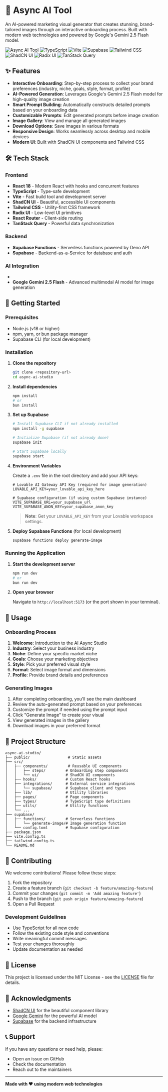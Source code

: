 # 🤖 Async AI Tool

An AI-powered marketing visual generator that creates stunning, brand-tailored images through an interactive onboarding process. Built with modern web technologies and powered by Google's Gemini 2.5 Flash model.

![Async AI Tool](https://img.shields.io/badge/React-18.3.1-blue) ![TypeScript](https://img.shields.io/badge/TypeScript-5.8.3-blue) ![Vite](https://img.shields.io/badge/Vite-5.4.19-yellow) ![Supabase](https://img.shields.io/badge/Supabase-2.58.0-green) ![Tailwind CSS](https://img.shields.io/badge/Tailwind_CSS-38B2AC?style=flat&logo=tailwind-css&logoColor=white) ![ShadCN UI](https://img.shields.io/badge/ShadCN_UI-000000?style=flat&logo=shadcnui&logoColor=white) ![Radix UI](https://img.shields.io/badge/Radix_UI-161618?style=flat&logo=radix-ui&logoColor=white) ![TanStack Query](https://img.shields.io/badge/TanStack_Query-FF4154?style=flat&logo=react-query&logoColor=white)

## ✨ Features

- **Interactive Onboarding**: Step-by-step process to collect your brand preferences (industry, niche, goals, style, format, profile)
- **AI-Powered Generation**: Leverages Google's Gemini 2.5 Flash model for high-quality image creation
- **Smart Prompt Building**: Automatically constructs detailed prompts based on your onboarding data
- **Customizable Prompts**: Edit generated prompts before image creation
- **Image Gallery**: View and manage all generated images
- **Download Options**: Save images in various formats
- **Responsive Design**: Works seamlessly across desktop and mobile devices
- **Modern UI**: Built with ShadCN UI components and Tailwind CSS

## 🛠️ Tech Stack

### Frontend

- **React 18** - Modern React with hooks and concurrent features
- **TypeScript** - Type-safe development
- **Vite** - Fast build tool and development server
- **ShadCN UI** - Beautiful, accessible UI components
- **Tailwind CSS** - Utility-first CSS framework
- **Radix UI** - Low-level UI primitives
- **React Router** - Client-side routing
- **TanStack Query** - Powerful data synchronization

### Backend

- **Supabase Functions** - Serverless functions powered by Deno API
- **Supabase** - Backend-as-a-Service for database and auth

### AI Integration

-
- **Google Gemini 2.5 Flash** - Advanced multimodal AI model for image generation

## 🚀 Getting Started

### Prerequisites

- Node.js (v18 or higher)
- npm, yarn, or bun package manager
- Supabase CLI (for local development)

### Installation

1. **Clone the repository**

   ```bash
   git clone <repository-url>
   cd async-ai-studio
   ```

2. **Install dependencies**

   ```bash
   npm install
   # or
   bun install
   ```

3. **Set up Supabase**

   ```bash
   # Install Supabase CLI if not already installed
   npm install -g supabase

   # Initialize Supabase (if not already done)
   supabase init

   # Start Supabase locally
   supabase start
   ```

4. **Environment Variables**

   Create a `.env` file in the root directory and add your API keys:

   ```env
   # Lovable AI Gateway API Key (required for image generation)
   LOVABLE_API_KEY=your_lovable_api_key_here

   # Supabase configuration (if using custom Supabase instance)
   VITE_SUPABASE_URL=your_supabase_url
   VITE_SUPABASE_ANON_KEY=your_supabase_anon_key
   ```

   > **Note**: Get your `LOVABLE_API_KEY` from your Lovable workspace settings.

5. **Deploy Supabase Functions** (for local development)
   ```bash
   supabase functions deploy generate-image
   ```

### Running the Application

1. **Start the development server**

   ```bash
   npm run dev
   # or
   bun run dev
   ```

2. **Open your browser**

   Navigate to `http://localhost:5173` (or the port shown in your terminal).

## 📖 Usage

### Onboarding Process

1. **Welcome**: Introduction to the AI Async Studio
2. **Industry**: Select your business industry
3. **Niche**: Define your specific market niche
4. **Goals**: Choose your marketing objectives
5. **Style**: Pick your preferred visual style
6. **Format**: Select image format and dimensions
7. **Profile**: Provide brand details and preferences

### Generating Images

1. After completing onboarding, you'll see the main dashboard
2. Review the auto-generated prompt based on your preferences
3. Customize the prompt if needed using the prompt input
4. Click "Generate Image" to create your visual
5. View generated images in the gallery
6. Download images in your preferred format

## 📁 Project Structure

```
async-ai-studio/
├── public/                 # Static assets
├── src/
│   ├── components/         # Reusable UI components
│   │   ├── steps/         # Onboarding step components
│   │   └── ui/            # ShadCN UI components
│   ├── hooks/             # Custom React hooks
│   ├── integrations/      # External service integrations
│   │   └── supabase/      # Supabase client and types
│   ├── lib/               # Utility libraries
│   ├── pages/             # Page components
│   ├── types/             # TypeScript type definitions
│   ├── utils/             # Utility functions
│   └── ...
├── supabase/
│   ├── functions/         # Serverless functions
│   │   └── generate-image/# Image generation function
│   └── config.toml        # Supabase configuration
├── package.json
├── vite.config.ts
├── tailwind.config.ts
└── README.md
```

## 🤝 Contributing

We welcome contributions! Please follow these steps:

1. Fork the repository
2. Create a feature branch (`git checkout -b feature/amazing-feature`)
3. Commit your changes (`git commit -m 'Add amazing feature'`)
4. Push to the branch (`git push origin feature/amazing-feature`)
5. Open a Pull Request

### Development Guidelines

- Use TypeScript for all new code
- Follow the existing code style and conventions
- Write meaningful commit messages
- Test your changes thoroughly
- Update documentation as needed

## 📄 License

This project is licensed under the MIT License - see the [LICENSE](LICENSE) file for details.

## 🙏 Acknowledgments

- [ShadCN UI](https://ui.shadcn.com/) for the beautiful component library
- [Google Gemini](https://ai.google.dev/) for the powerful AI model
- [Supabase](https://supabase.com/) for the backend infrastructure

## 📞 Support

If you have any questions or need help, please:

- Open an issue on GitHub
- Check the documentation
- Reach out to the maintainers

---

**Made with ❤️ using modern web technologies**
